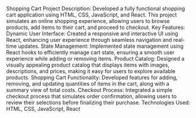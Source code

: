 Shopping Cart Project
Description: Developed a fully functional shopping cart application using HTML, CSS, JavaScript, and React. This project simulates an online shopping experience, allowing users to browse products, add items to their cart, and proceed to checkout.
Key Features:
Dynamic User Interface: Created a responsive and interactive UI using React, enhancing user experience through seamless navigation and real-time updates.
State Management: Implemented state management using React hooks to efficiently manage cart state, ensuring a smooth user experience while adding or removing items.
Product Catalog: Designed a visually appealing product catalog that displays items with images, descriptions, and prices, making it easy for users to explore available products.
Shopping Cart Functionality: Developed features for adding, removing, and updating quantities of items in the cart, along with a summary view of total costs.
Checkout Process: Integrated a simple checkout process that simulates order confirmation, allowing users to review their selections before finalizing their purchase.
Technologies Used: HTML, CSS, JavaScript, React
